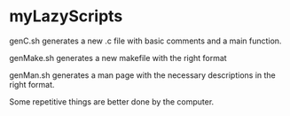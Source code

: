 myLazyScripts
=============

genC.sh generates a new .c file with basic comments and a main function. 

genMake.sh generates a new makefile with the right format

genMan.sh generates a man page with the necessary descriptions in the right format.

Some repetitive things are better done by the computer.

